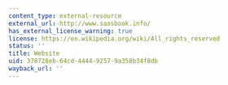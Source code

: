 ```yaml
---
content_type: external-resource
external_url: http://www.saasbook.info/
has_external_license_warning: true
license: https://en.wikipedia.org/wiki/All_rights_reserved
status: ''
title: Website
uid: 378728eb-64cd-4444-9257-9a358b34f8db
wayback_url: ''
---
```

